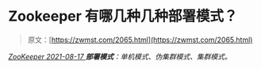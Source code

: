 <!--yml
category: 未分类
date: 0001-01-01 00:00:00
--->

# Zookeeper 有哪几种几种部署模式？

> 原文：[https://zwmst.com/2065.html](https://zwmst.com/2065.html)

   [ *ZooKeeper* ](https://zwmst.com/zookeeper)*[ <time datetime="2021-08-17T11:21:37+08:00"> 2021-08-17 </time> ](https://zwmst.com/2065.html)  **部署模式**：单机模式、伪集群模式、集群模式。*